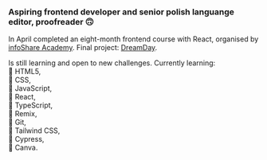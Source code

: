### Aspiring frontend developer and senior polish languange editor, proofreader 🙃

In April completed an eight-month frontend course with React, organised by <a href="https://github.com/infoshareacademy">infoShare Academy<a>. Final project: <a href="https://dreamday.pages.dev/">DreamDay<a>. 

Is still learning and open to new challenges. Currently learning: <br>🧐 HTML5, <br>🧐 CSS, <br>🧐 JavaScript, <br>🧐 React, <br>🧐 TypeScript, <br>🧐 Remix, <br>🧐 Git, <br>🧐 Tailwind CSS, <br>🧐 Cypress, <br>🧐 Canva. 


<!---
monika-plawska/monika-plawska is a ✨ special ✨ repository because its `README.md` (this file) appears on your GitHub profile.
You can click the Preview link to take a look at your changes.
--->
